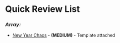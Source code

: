 # **Quick Review List**

### _**Array:**_

* [New Year Chaos](array/NewYearChaos.java) - **(MEDIUM)** - Template attached

